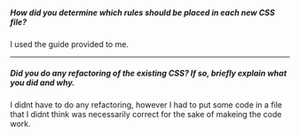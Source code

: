 ##### How did you determine which rules should be placed in each new CSS file?

I used the guide provided to me.

---

##### Did you do any refactoring of the existing CSS? If so, briefly explain what you did and why.

I didnt have to do any refactoring, however I had to put some code in a file that I didnt think was necessarily correct for the sake of makeing the code work.
